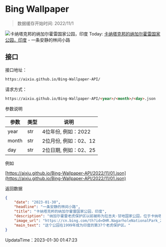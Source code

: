 # Bing Wallpaper

> 数据缓存开始时间: 2022/11/1

![卡纳塔克邦的纳加尔霍雷国家公园，印度](https://cn.bing.com/th?id=OHR.NagarholeNationalPark_ZH-CN2550578922_1920x1080.jpg&rf=LaDigue_1920x1080.jpg)
Today: [卡纳塔克邦的纳加尔霍雷国家公园，印度](https://cn.bing.com/th?id=OHR.NagarholeNationalPark_ZH-CN2550578922_1920x1080.jpg&rf=LaDigue_1920x1080.jpg) - 一条安静的林间小路

## 接口

接口地址：

```html
https://aixiu.github.io/Bing-Wallpaper-API/
```

请求方式：

```html
https://aixiu.github.io/Bing-Wallpaper-API/<year>/<month>/<day>.json
```

参数说明

| 参数 | 类型 | 说明 |
| - | - | - |
| year | str | 4位年份, 例如：2022 |
| month | str | 2位月份, 例如：02、12 |
| day | str | 2位日期, 例如：02、25 |

例如

[https://aixiu.github.io/Bing-Wallpaper-API/2022/11/01.json](https://aixiu.github.io/Bing-Wallpaper-API/2022/11/01.json)

返回数据

```json
{
    "date": "2023-01-30",
    "headline": "一条安静的林间小路",
    "title": "卡纳塔克邦的纳加尔霍雷国家公园，印度",
    "description": "纳加尔霍雷老虎保护区以前被称为拉吉夫·甘地国家公园，位于卡纳塔克邦，是一个重点老虎保护区，也是老虎保护计划和大象保护计划下的一个主要保护中心。这个保护区生活着大量的食肉动物和食草动物，如老虎、豹子、豺、懒熊、亚洲象、野牛、黑鹿、印度白斑鹿、麂、四角羚、野猪、大鼷鹿和西南叶猴等。",
    "image_url": "https://cn.bing.com/th?id=OHR.NagarholeNationalPark_ZH-CN2550578922_1920x1080.jpg&rf=LaDigue_1920x1080.jpg",
    "main_text": "这个公园在1999年成为印度的第37个老虎保护区。"
}
```

UpdataTime：2023-01-30 01:47:23
